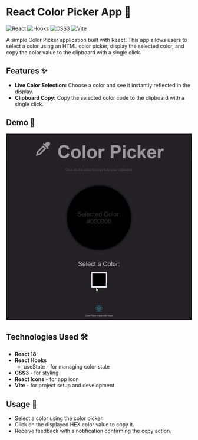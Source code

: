 # React Color Picker App 🎨

![React](https://img.shields.io/badge/React-20232A?style=for-the-badge&logo=react&logoColor=61DAFB)
![Hooks](https://img.shields.io/badge/Hooks-61DAFB?style=for-the-badge&logo=react&logoColor=black)
![CSS3](https://img.shields.io/badge/CSS3-1572B6?style=for-the-badge&logo=css3&logoColor=white)
![Vite](https://img.shields.io/badge/Vite-646CFF?style=for-the-badge&logo=vite&logoColor=white)

A simple Color Picker application built with React. This app allows users to select a color using an HTML color picker, display the selected color, and copy the color value to the clipboard with a single click.

## Features ✨

- **Live Color Selection:** Choose a color and see it instantly reflected in the display.
- **Clipboard Copy:** Copy the selected color code to the clipboard with a single click.

## Demo 🎥

![Color Picker App Demo](https://github.com/erenemrearik/Color-Picker/blob/main/src/assets/color-picker.gif)

## Technologies Used 🛠️

- **React 18**
- **React Hooks**
  - useState - for managing color state
- **CSS3** - for styling
- **React Icons** - for app icon
- **Vite** - for project setup and development

## Usage 🚀

- Select a color using the color picker.
- Click on the displayed HEX color value to copy it.
- Receive feedback with a notification confirming the copy action.
